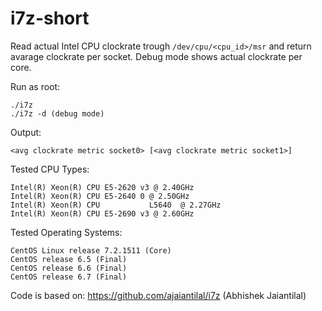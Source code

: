 # i7z-short
Read actual Intel CPU clockrate trough `/dev/cpu/<cpu_id>/msr` and return avarage clockrate per socket. Debug mode shows actual clockrate per core.

Run as root:

    ./i7z
    ./i7z -d (debug mode)
    
Output:

    <avg clockrate metric socket0> [<avg clockrate metric socket1>]
    
Tested CPU Types:

    Intel(R) Xeon(R) CPU E5-2620 v3 @ 2.40GHz
    Intel(R) Xeon(R) CPU E5-2640 0 @ 2.50GHz
    Intel(R) Xeon(R) CPU           L5640  @ 2.27GHz
    Intel(R) Xeon(R) CPU E5-2690 v3 @ 2.60GHz


Tested Operating Systems:

    CentOS Linux release 7.2.1511 (Core)
    CentOS release 6.5 (Final)
    CentOS release 6.6 (Final)
    CentOS release 6.7 (Final)

Code is based on: https://github.com/ajaiantilal/i7z (Abhishek Jaiantilal)
